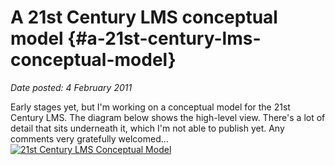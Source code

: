 # A 21st Century LMS conceptual model {#a-21st-century-lms-conceptual-model}

_Date posted: 4 February 2011_

Early stages yet, but I'm working on a conceptual model for the 21st Century LMS. The diagram below shows the high-level view. There's a lot of detail that sits underneath it, which I'm not able to publish yet. Any comments very gratefully welcomed...[![21st Century LMS Conceptual Model](./assets/new_lms_conceptual_model.png)](./assets/new_lms_conceptual_model.png)